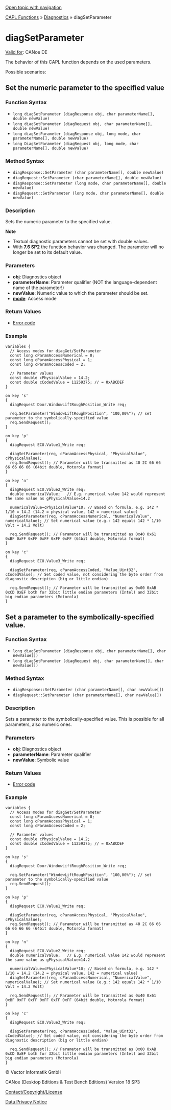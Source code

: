 [Open topic with navigation](../../../../../CANoeDEFamily.htm#Topics/CAPLFunctions/Diagnostics/Functions/CAPLfunctionDiagSetParameter.md)

[CAPL Functions](../../CAPLfunctions.md) » [Diagnostics](../CAPLfunctionsDiagnosticsOverview.md) » diagSetParameter

# diagSetParameter

[Valid for](../../../Shared/FeatureAvailability.md): CANoe DE

The behavior of this CAPL function depends on the used parameters.

Possible scenarios:

## Set the numeric parameter to the specified value

### Function Syntax

- `long diagSetParameter (diagResponse obj, char parameterName[], double newValue)`
- `long diagSetParameter (diagRequest obj, char parameterName[], double newValue)`
- `long diagSetParameter (diagResponse obj, long mode, char parameterName[], double newValue)`
- `long DiagSetParameter (diagRequest obj, long mode, char parameterName[], double newValue)`

### Method Syntax

- `diagResponse::SetParameter (char parameterName[], double newValue)`
- `diagRequest::SetParameter (char parameterName[], double newValue)`
- `diagResponse::SetParameter (long mode, char parameterName[], double newValue)`
- `diagRequest::SetParameter (long mode, char parameterName[], double newValue)`

### Description

Sets the numeric parameter to the specified value.

**Note**

- Textual diagnostic parameters cannot be set with double values.
- With **7.6 SP2** the function behavior was changed. The parameter will no longer be set to its default value.

### Parameters

- **obj**: Diagnostics object
- **parameterName**: Parameter qualifier (NOT the language-dependent name of the parameter!)
- **newValue**: Numeric value to which the parameter should be set.
- **[mode](../CAPLfunctionsDiagnosticsAccessMode.md)**: Access mode

### Return Values

- [Error code](../CAPLfunctionsDiagnosticsErrorCode.md)

### Example

```plaintext
variables {
  // Access modes for diagGet/SetParameter
  const long cParamAccessNumerical = 0;
  const long cParamAccessPhysical = 1;
  const long cParamAccessCoded = 2;

  // Parameter values
  const double cPhysicalValue = 14.2;
  const double cCodedValue = 11259375; // = 0xABCDEF
}

on key 's'
{
  diagRequest Door.WindowLiftRoughPosition_Write req;

  req.SetParameter("WindowLiftRoughPosition", "100,00%"); // set parameter to the symbolically-specified value
  req.SendRequest();
}

on key 'p'
{
  diagRequest ECU.Value1_Write req;

  diagSetParameter(req, cParamAccessPhysical, "PhysicalValue", cPhysicalValue);
  req.SendRequest(); // Parameter will be transmitted as 40 2C 66 66 66 66 66 66 (64bit double, Motorola format)
}

on key 'n'
{
  diagRequest ECU.Value2_Write req;
  double numericalValue;   // E.g. numerical value 142 would represent the same value as gPhysicalValue=14.2

  numericalValue=cPhysicalValue*10; // Based on formula, e.g. 142 * 1/10 = 14.2 (14.2 = physical value, 142 = numerical value)
  diagSetParameter(req, cParamAccessNumerical, "NumericalValue", numericalValue); // Set numerical value (e.g.: 142 equals 142 * 1/10 Volt = 14.2 Volt)

  req.SendRequest(); // Parameter will be transmitted as 0x40 0x61 0xBF 0xFF 0xFF 0xFF 0xFF 0xFF (64bit double, Motorola format)
}

on key 'c'
{
  diagRequest ECU.Value3_Write req;

  diagSetParameter(req, cParamAccessCoded, "Value_Uint32", cCodedValue); // Set coded value, not considering the byte order from diagnostic description (big or little endian)

  req.SendRequest(); // Parameter will be transmitted as 0x00 0xAB 0xCD 0xEF both for 32bit little endian parameters (Intel) and 32bit big endian parameters (Motorola)
}
```

## Set a parameter to the symbolically-specified value.

### Function Syntax

- `long diagSetParameter (diagResponse obj, char parameterName[], char newValue[])`
- `long diagSetParameter (diagRequest obj, char parameterName[], char newValue[])`

### Method Syntax

- `diagResponse::SetParameter (char parameterName[], char newValue[])`
- `diagRequest::SetParameter (char parameterName[], char newValue[])`

### Description

Sets a parameter to the symbolically-specified value. This is possible for all parameters, also numeric ones.

### Parameters

- **obj**: Diagnostics object
- **parameterName**: Parameter qualifier
- **newValue**: Symbolic value

### Return Values

- [Error code](../CAPLfunctionsDiagnosticsErrorCode.md)

### Example

```plaintext
variables {
  // Access modes for diagGet/SetParameter
  const long cParamAccessNumerical = 0;
  const long cParamAccessPhysical = 1;
  const long cParamAccessCoded = 2;

  // Parameter values
  const double cPhysicalValue = 14.2;
  const double cCodedValue = 11259375; // = 0xABCDEF
}

on key 's'
{
  diagRequest Door.WindowLiftRoughPosition_Write req;

  req.SetParameter("WindowLiftRoughPosition", "100,00%"); // set parameter to the symbolically-specified value
  req.SendRequest();
}

on key 'p'
{
  diagRequest ECU.Value1_Write req;

  diagSetParameter(req, cParamAccessPhysical, "PhysicalValue", cPhysicalValue);
  req.SendRequest(); // Parameter will be transmitted as 40 2C 66 66 66 66 66 66 (64bit double, Motorola format)
}

on key 'n'
{
  diagRequest ECU.Value2_Write req;
  double numericalValue;   // E.g. numerical value 142 would represent the same value as gPhysicalValue=14.2

  numericalValue=cPhysicalValue*10; // Based on formula, e.g. 142 * 1/10 = 14.2 (14.2 = physical value, 142 = numerical value)
  diagSetParameter(req, cParamAccessNumerical, "NumericalValue", numericalValue); // Set numerical value (e.g.: 142 equals 142 * 1/10 Volt = 14.2 Volt)

  req.SendRequest(); // Parameter will be transmitted as 0x40 0x61 0xBF 0xFF 0xFF 0xFF 0xFF 0xFF (64bit double, Motorola format)
}

on key 'c'
{
  diagRequest ECU.Value3_Write req;

  diagSetParameter(req, cParamAccessCoded, "Value_Uint32", cCodedValue); // Set coded value, not considering the byte order from diagnostic description (big or little endian)

  req.SendRequest(); // Parameter will be transmitted as 0x00 0xAB 0xCD 0xEF both for 32bit little endian parameters (Intel) and 32bit big endian parameters (Motorola)
}
```

© Vector Informatik GmbH

CANoe (Desktop Editions & Test Bench Editions) Version 18 SP3

[Contact/Copyright/License](../../../Shared/ContactCopyrightLicense.md)

[Data Privacy Notice](https://www.vector.com/int/en/company/get-info/privacy-policy/)